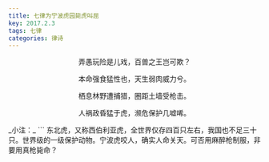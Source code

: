 ```yaml
---
title: 七律为宁波虎园毙虎叫屈
key: 2017.2.3
tags: 七律
categories: 律诗
---
```


<p align="center">弄愚玩险是儿戏，百兽之王岂可欺？
</p>
<p align="center">本命强食猛性也，天生弱肉威力兮。
</p>
<p align="center">栖息林野遭捕猎，圈距土墙受枪击。
</p>
<p align="center">人祸政昏猛于虎，濒危保护几嘘唏。
</p>
_小注：_
```
东北虎，又称西伯利亚虎，全世界仅存四百只左右，我国也不足三十只。世界级的一级保护动物。宁波虎咬人，确实人命关天。可否用麻醉枪制服，非要用真枪毙命？

```